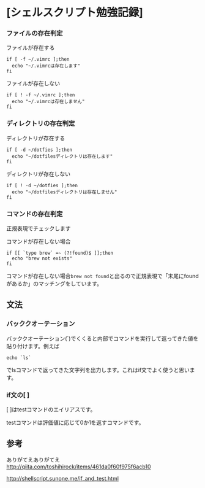 # [シェルスクリプト勉強記録]

### ファイルの存在判定

ファイルが存在する
```
if [ -f ~/.vimrc ];then
  echo "~/.vimrcは存在します"
fi
```

ファイルが存在しない
```
if [ ! -f ~/.vimrc ];then
  echo "~/.vimrcは存在しません"
fi
```

### ディレクトリの存在判定

ディレクトリが存在する
```
if [ -d ~/dotfies ];then
  echo "~/dotfilesディレクトリは存在します"
fi
```

ディレクトリが存在しない
```
if [ ! -d ~/dotfies ];then
  echo "~/dotfilesディレクトリは存在しません"
fi
```

### コマンドの存在判定

正規表現でチェックします

コマンドが存在しない場合
```
if [[ `type brew` =~ (?!found)$ ]];then
  echo "brew not exists"
fi
```
コマンドが存在しない場合`brew not found`と出るので正規表現で「末尾にfoundがあるか」のマッチングをしています。

## 文法
### バッククオーテーション
バッククオーテーション(\`)でくくると内部でコマンドを実行して返ってきた値を貼り付けます。例えば
```
echo `ls`
```
でlsコマンドで返ってきた文字列を出力します。これはif文でよく使うと思います。

### if文の[ ]
[ ]はtestコマンドのエイリアスです。

testコマンドは評価値に応じて0か1を返すコマンドです。

## 参考
ありがてえありがてえ
http://qiita.com/toshihirock/items/461da0f60f975f6acb10

http://shellscript.sunone.me/if_and_test.html
